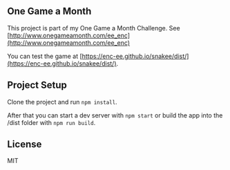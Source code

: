 ## One Game a Month

This project is part of my One Game a Month Challenge.
See [http://www.onegameamonth.com/ee_enc](http://www.onegameamonth.com/ee_enc)

You can test the game at [https://enc-ee.github.io/snakee/dist/](https://enc-ee.github.io/snakee/dist/).

## Project Setup

Clone the project and run `npm install`.

After that you can start a dev server with `npm start` or build the app into the /dist folder with `npm run build`.

## License

MIT